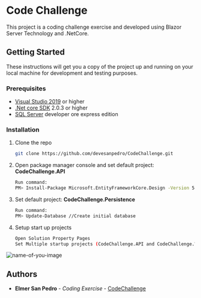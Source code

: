 # Code Challenge

This project is a coding challenge exercise and developed using Blazor Server Technology and .NetCore.

## Getting Started

These instructions will get you a copy of the project up and running on your local machine for development and testing purposes.

### Prerequisites

  - [Visual Studio 2019](https://visualstudio.com/download) or higher
  - [.Net core SDK](https://www.microsoft.com/net/download/windows) 2.0.3 or higher
  - [SQL Server](https://www.microsoft.com/en-us/sql-server/sql-server-downloads) developer ore express edition

### Installation

1. Clone the repo
   ```sh
   git clone https://github.com/devesanpedro/CodeChallenge.git
   ```
2. Open package manager console and set default project: <b>CodeChallenge.API</b>
   ```sh
   Run command:
   PM> Install-Package Microsoft.EntityFrameworkCore.Design -Version 5.0.4
   ```
2. Set default project: <b>CodeChallenge.Persistence</b>
   ```sh
   Run command:
   PM> Update-Database //Create initial database
   ```
3. Setup start up projects
   ```sh
   Open Solution Property Pages
   Set Multiple startup projects (CodeChallenge.API and CodeChallenge.Web) 
  ![name-of-you-image](https://github.com/devesanpedro/CodeChallenge/blob/master/startup-projects.PNG?raw=true)
## Authors
* **Elmer San Pedro** - *Coding Exercise* - [CodeChallenge](https://github.com/devesanpedro/CodeChallenge)
   ```
   
   
